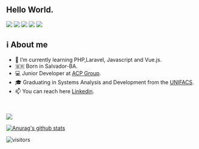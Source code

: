 ## Hello World.
<a href="https://www.linkedin.com/in/yanbrasiliano/)" target="_blank"><img src="https://img.shields.io/badge/-LinkedIn-%230077B5?style=for-the-badge&logo=linkedin& logoColor=white" target="_blank"></a>
<a href = "mailto:yanpenabr@gmail.com"><img src="https://img.shields.io/badge/-Gmail-%23333?style=for-the-badge&logo=gmail&logoColor=white" target="_blank"></a>
<a href = "https://www.instagram.com/yanbpenalva/"><img src="https://img.shields.io/badge/Instagram-E4405F?style=for-the-badge&logo=instagram&logoColor=white" target="_blank"></a>
<a href = "https://t.me/yanbsp"><img src="https://img.shields.io/badge/Telegram-2CA5E0?style=for-the-badge&logo=telegram&logoColor=white" target="_blank"></a>
<a href="https://libresec.me" target="_blank"><img src="https://img.shields.io/badge/website-000000?style=for-the-badge&logo=About.me&logoColor=white" target="_blank"></a>
  
## ℹ️ About me

- 🌱 I’m currently learning PHP,Laravel, Javascript and Vue.js.
- 🇧🇷 Born in Salvador-BA.
- 💻 Junior Developer at [ACP Group](https://www.acpgroup.com.br/).
- 🎓 Graduating in Systems Analysis and Development from the [UNIFACS](https://www.unifacs.br/).
- 📫 You can reach here [Linkedin](https://www.linkedin.com/in/yanbrasiliano/).

<br>

![](https://github-profile-summary-cards.vercel.app/api/cards/profile-details?username=yanbrasiliano&theme=dracula)

[![Anurag's github stats](https://github-readme-stats.vercel.app/api?username=yanbrasiliano&show_icons=true&theme=dracula)](https://github.com/anuraghazra/github-readme-stats)

![visitors](https://komarev.com/ghpvc/?username=yanbpenalva)


